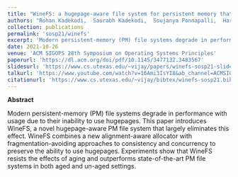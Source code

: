 ```yaml
---
title: "WineFS: a hugepage-aware file system for persistent memory that ages gracefully"
authors: "Rohan Kadekodi,  Saurabh Kadekodi,  Soujanya Ponnapalli,  Harshad Shirwadkar,  Gregory Ganger,  Aasheesh Kolli,  Vijay Chidambaram"
collection: publications
permalink: 'sosp21/winefs'
excerpt: 'Modern persistent-memory (PM) file systems degrade in performance with usage due to their inability to use hugepages. This paper introduces WineFS, a novel hugepage-aware PM file system that eliminates this effect. WineFS combines a new alignment-aware allocator with fragmentation-avoiding approaches to consistency and concurrency to preserve hugepages. Experiments show that WineFS...'
date: 2021-10-26
venue: 'ACM SIGOPS 28th Symposium on Operating Systems Principles'
paperurl: 'https://dl.acm.org/doi/pdf/10.1145/3477132.3483567'
slidesurl: 'https://www.cs.utexas.edu/~vijay/papers/winefs-sosp21-slides.pdf'
talkurl: 'https://www.youtube.com/watch?v=16Ami3IsYI8&ab_channel=ACMSIGOPS'
citationurl: 'https://www.cs.utexas.edu/~vijay/bibtex/winefs-sosp21.bib'
---
```


**Abstract**

Modern persistent-memory (PM) file systems degrade in performance with usage due to their inability to use hugepages. This paper introduces WineFS, a novel hugepage-aware PM file system that largely eliminates this effect. WineFS combines a new alignment-aware allocator with fragmentation-avoiding approaches to consistency and concurrency to preserve the ability to use hugepages. Experiments show that WineFS resists the effects of aging and outperforms state-of-the-art PM file systems in both aged and un-aged settings.
